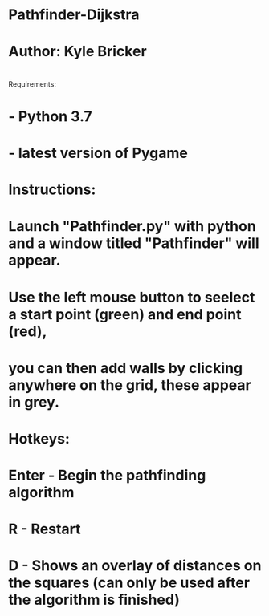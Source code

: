 # Pathfinder-Dijkstra
# Author: Kyle Bricker
#
#
 Requirements:
# - Python 3.7
# - latest version of Pygame
#
# Instructions:
# Launch "Pathfinder.py" with python and a window titled "Pathfinder" will appear.
# Use the left mouse button to seelect a start point (green) and end point (red),
# you can then add walls by clicking anywhere on the grid, these appear in grey.
#
# Hotkeys:
# Enter - Begin the pathfinding algorithm
# R - Restart
# D - Shows an overlay of distances on the squares (can only be used after the algorithm is finished)
